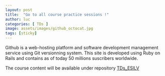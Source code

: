 ```yaml
---
layout: post
title:  "Go to all course practice sessions !"
author: luc
categories: [ TDs ]
image: assets/images/github_octocat.jpg
tags: [sticky]
---
```


Github is a web-hosting platform and software development management service using Git versionning system. This site is developed using Ruby on Rails and contains as of today 50 millions suscribers worldwide.

The course content will be available under repository [TDs_ESILV](https://github.com/Luc-Bertin/TDs_ESILV)

